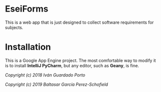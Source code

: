 # EseiForms
This is a web app that is just designed to collect software requirements for subjects.

# Installation
This is a Google App Engine project. The most comfortable way to modify it is to install **IntelliJ PyCharm**, but any editor, such as **Geany**, is fine.

*Copyright (c) 2018 Iván Guardado Porto*

*Copyright (c) 2019 Baltasar García Perez-Schofield*
